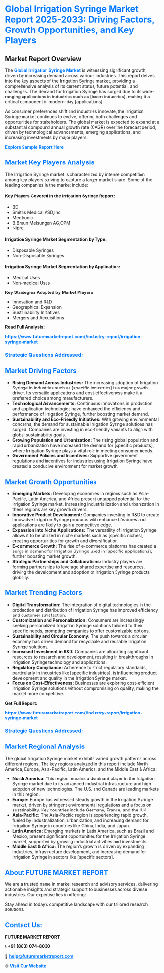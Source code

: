 <h1 style="color: #007BFF;">Global Irrigation Syringe Market Report 2025-2033: Driving Factors, Growth Opportunities, and Key Players</h1>

<section id="overview">
<h2>Market Report Overview</h2>
<p>The <a href="https://www.futuremarketreport.com//industry-report/irrigation-syringe-market" style="color: #007BFF; text-decoration: none;"><strong>Global Irrigation Syringe Market</strong></a> is witnessing significant growth, driven by increasing demand across various industries. This report delves into the key aspects of the Irrigation Syringe market, providing a comprehensive analysis of its current status, future potential, and challenges. The demand for Irrigation Syringe has surged due to its wide-ranging applications in industries such as [insert industries], making it a critical component in modern-day [applications].</p>
<p>As consumer preferences shift and industries innovate, the Irrigation Syringe market continues to evolve, offering both challenges and opportunities for stakeholders. The global market is expected to expand at a substantial compound annual growth rate (CAGR) over the forecast period, driven by technological advancements, emerging applications, and increasing investments by major players.</p>
</section>

<section id="overview">
<p><a href="https://www.futuremarketreport.com//request-sample/reportId=78998" style="color: #007BFF; text-decoration: none;"><strong>Explore Sample Report Here</strong></a></p>
</section>

<section id="key-players">
<h2 style="color: #007BFF;">Market Key Players Analysis</h2>
<p>The Irrigation Syringe market is characterized by intense competition among key players striving to capture a larger market share. Some of the leading companies in the market include:</p>
<h4>Key Players Covered in the Irrigation Syringe Report:</h4>
<ul><li>BD</li><li>Smiths Medical ASD,Inc</li><li>Medtronic</li><li>B.Braun Melsungen AG,OPM</li><li>Nipro</li></ul>
<h4>Irrigation Syringe Market Segmentation by Type:</h4>
<ul><li>Disposable Syringes</li><li>Non-Disposable Syringes</li></ul>

<h4>Irrigation Syringe Market Segmentation by Application:</h4>
<ul><li>Medical Uses</li><li>Non-medical Uses</li></ul>
<p><strong>Key Strategies Adopted by Market Players:</strong></p>
<ul>
<li>Innovation and R&D</li>
<li>Geographical Expansion</li>
<li>Sustainability Initiatives</li>
<li>Mergers and Acquisitions</li>
</ul>
</section>

<section>
<p><strong>Read Full Analysis: </strong></p><a href="https://www.futuremarketreport.com//industry-report/irrigation-syringe-market" style="color: #007BFF; text-decoration: none;"><strong>https://www.futuremarketreport.com//industry-report/irrigation-syringe-market</strong></a>
<h3 style="color: #007BFF;">Strategic Questions Addressed:</h3>
</section>

<section id="driving-factors">
<h2 style="color: #007BFF;">Market Driving Factors</h2>
<ul>
<li><strong>Rising Demand Across Industries:</strong> The increasing adoption of Irrigation Syringe in industries such as [specific industries] is a major growth driver. Its versatile applications and cost-effectiveness make it a preferred choice among manufacturers.</li>
<li><strong>Technological Advancements:</strong> Continuous innovations in production and application technologies have enhanced the efficiency and performance of Irrigation Syringe, further boosting market demand.</li>
<li><strong>Sustainability and Eco-Friendly Initiatives:</strong> With growing environmental concerns, the demand for sustainable Irrigation Syringe solutions has surged. Companies are investing in eco-friendly variants to align with global sustainability goals.</li>
<li><strong>Growing Population and Urbanization:</strong> The rising global population and rapid urbanization have increased the demand for [specific products], where Irrigation Syringe plays a vital role in meeting consumer needs.</li>
<li><strong>Government Policies and Incentives:</strong> Supportive government regulations and incentives for industries using Irrigation Syringe have created a conducive environment for market growth.</li>
</ul>
</section>

<section id="growth-opportunities">
<h2 style="color: #007BFF;">Market Growth Opportunities</h2>
<ul>
<li><strong>Emerging Markets:</strong> Developing economies in regions such as Asia-Pacific, Latin America, and Africa present untapped potential for the Irrigation Syringe market. Increasing industrialization and urbanization in these regions are key growth drivers.</li>
<li><strong>Innovative Product Development:</strong> Companies investing in R&D to create innovative Irrigation Syringe products with enhanced features and applications are likely to gain a competitive edge.</li>
<li><strong>Expansion into Niche Applications:</strong> The versatility of Irrigation Syringe allows it to be utilized in niche markets such as [specific niches], creating opportunities for growth and diversification.</li>
<li><strong>E-commerce Growth:</strong> The rise of e-commerce platforms has created a surge in demand for Irrigation Syringe used in [specific applications], further boosting market growth.</li>
<li><strong>Strategic Partnerships and Collaborations:</strong> Industry players are forming partnerships to leverage shared expertise and resources, driving the development and adoption of Irrigation Syringe products globally.</li>
</ul>
</section>

<section id="trending-factors">
<h2 style="color: #007BFF;">Market Trending Factors</h2>
<ul>
<li><strong>Digital Transformation:</strong> The integration of digital technologies in the production and distribution of Irrigation Syringe has improved efficiency and customer satisfaction.</li>
<li><strong>Customization and Personalization:</strong> Consumers are increasingly seeking personalized Irrigation Syringe solutions tailored to their specific needs, prompting companies to offer customizable options.</li>
<li><strong>Sustainability and Circular Economy:</strong> The push towards a circular economy has driven demand for recyclable and reusable Irrigation Syringe solutions.</li>
<li><strong>Increased Investment in R&D:</strong> Companies are allocating significant resources to research and development, resulting in breakthroughs in Irrigation Syringe technology and applications.</li>
<li><strong>Regulatory Compliance:</strong> Adherence to strict regulatory standards, particularly in industries like [specific industries], is influencing product development and quality in the Irrigation Syringe market.</li>
<li><strong>Focus on Cost-Effectiveness:</strong> Businesses are exploring cost-efficient Irrigation Syringe solutions without compromising on quality, making the market more competitive.</li>
</ul>
</section>

<section>
<p><strong>Get Full Report: </strong></p><a href="https://www.futuremarketreport.com//industry-report/irrigation-syringe-market" style="color: #007BFF; text-decoration: none;"><strong>https://www.futuremarketreport.com//industry-report/irrigation-syringe-market</strong></a>
<h3 style="color: #007BFF;">Strategic Questions Addressed:</h3>
</section>


<section id="regional-analysis">
<h2 style="color: #007BFF;">Market Regional Analysis</h2>
<p>The global Irrigation Syringe market exhibits varied growth patterns across different regions. The key regions analyzed in this report include North America, Europe, Asia-Pacific, Latin America, and the Middle East & Africa:</p>
<ul>
<li><strong>North America:</strong> This region remains a dominant player in the Irrigation Syringe market due to its advanced industrial infrastructure and high adoption of new technologies. The U.S. and Canada are leading markets in this region.</li>
<li><strong>Europe:</strong> Europe has witnessed steady growth in the Irrigation Syringe market, driven by stringent environmental regulations and a focus on sustainability. Key countries include Germany, France, and the U.K.</li>
<li><strong>Asia-Pacific:</strong> The Asia-Pacific region is experiencing rapid growth, fueled by industrialization, urbanization, and increasing demand for Irrigation Syringe in countries like China, India, and Japan.</li>
<li><strong>Latin America:</strong> Emerging markets in Latin America, such as Brazil and Mexico, present significant opportunities for the Irrigation Syringe market, supported by growing industrial activities and investments.</li>
<li><strong>Middle East & Africa:</strong> The region’s growth is driven by expanding industries, infrastructure development, and increasing demand for Irrigation Syringe in sectors like [specific sectors].</li>
</ul>
</section>

<footer>
<h2 style="color: #007BFF;">About FUTURE MARKET REPORT</h2>
<p>We are a trusted name in market research and advisory services, delivering actionable insights and strategic support to businesses across diverse industries. Our expertise lies in offering:</p>

<p>Stay ahead in today’s competitive landscape with our tailored research solutions.</p>

<h2 style="color: #007BFF;">Contact Us:</h2>
<p><strong>FUTURE MARKET REPORT</strong></p>
<p>📞 <strong>+91 (883) 074-8030</strong></p>
<p>📧 <strong><a href="mailto:help@futuremarketreport.com" style="color: #007BFF;">help@futuremarketreport.com</a></strong></p>
<p>🌐 <strong><a href="https://www.futuremarketreport.com/" style="color: #007BFF;">Visit Our Website</a></strong></p>
</footer>